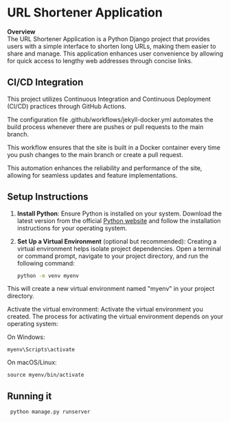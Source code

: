 # URL Shortener Application

**Overview**  
The URL Shortener Application is a Python Django project that provides users with a simple interface to shorten long URLs, making them easier to share and manage. This application enhances user convenience by allowing for quick access to lengthy web addresses through concise links.

## CI/CD Integration


   This project utilizes Continuous Integration and Continuous Deployment (CI/CD) practices through GitHub Actions. 

   The configuration file .github/workflows/jekyll-docker.yml automates the build process whenever there are pushes or pull requests to the main branch.

   This workflow ensures that the site is built in a Docker container every time you push changes to the main branch or create a pull request. 

   This automation enhances the reliability and performance of the site, allowing for seamless updates and feature implementations.



## Setup Instructions

1. **Install Python**: Ensure Python is installed on your system. Download the latest version from the official [Python website](https://www.python.org) and follow the installation instructions for your operating system.

2. **Set Up a Virtual Environment** (optional but recommended): Creating a virtual environment helps isolate project dependencies. Open a terminal or command prompt, navigate to your project directory, and run the following command:

   ```bash
   python -m venv myenv
   

This will create a new virtual environment named "myenv" in your project directory.

Activate the virtual environment: Activate the virtual environment you created. The process for activating the virtual environment depends on your operating system:

On Windows:

    myenv\Scripts\activate

    
 On macOS/Linux:
    
    source myenv/bin/activate
    
    
## Running it 

     python manage.py runserver



